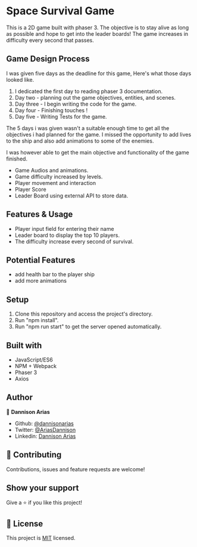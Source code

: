 # Space Survival Game

This is a 2D game built with phaser 3. The objective is to stay alive as long as possible and hope to get into the leader boards!
The game increases in difficulty every second that passes.

## Game Design Process

I was given five days as the deadline for this game, Here's what those days looked like.

1. I dedicated the first day to reading phaser 3 documentation.
2. Day two - planning out the game objectives, entities, and scenes.
3. Day three - I begin writing the code for the game.
4. Day four - Finishing touches !
5. Day five - Writing Tests for the game.

The 5 days i was given wasn't a suitable enough time to get all the objectives i had planned for the game.
I missed the opportunity to add lives to the ship and also add animations to some of the enemies.

I was however able to get the main objective and functionality of the game finished.

- Game Audios and animations.
- Game difficulty increased by levels.
- Player movement and interaction
- Player Score
- Leader Board using external API to store data.

## Features & Usage

- Player input field for entering their name
- Leader board to display the top 10 players.
- The difficulty increase every second of survival.

## Potential Features

- add health bar to the player ship
- add more animations

## Setup

1. Clone this repository and access the project's directory.
2. Run "npm install".
3. Run "npm run start" to get the server opened automatically.

## Built with

- JavaScript/ES6
- NPM + Webpack
- Phaser 3
- Axios

## Author

👤 **Dannison Arias**

- Github: [@dannisonarias](https://github.com/dannisonarias)
- Twitter: [@AriasDannison](https://twitter.com/AriasDannison)
- Linkedin: [Dannison Arias](https://www.linkedin.com/in/dannison-arias-777919190/)

## 🤝 Contributing

Contributions, issues and feature requests are welcome!

## Show your support

Give a ⭐️ if you like this project!

## 📝 License

This project is [MIT](./license.md) licensed.
